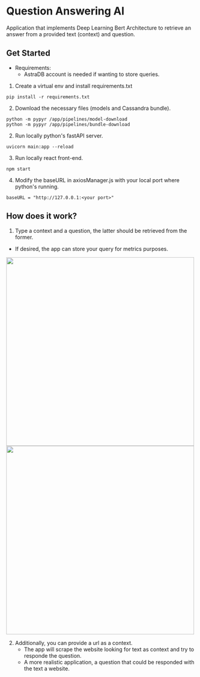 # Question Answering AI

Application that implements Deep Learning Bert Architecture to retrieve an answer from a provided text (context) and question.

## Get Started
* Requirements:
  * AstraDB account is needed if wanting to store queries.
  
1. Create a virtual env and install requirements.txt
```
pip install -r requirements.txt
```
2. Download the necessary files (models and Cassandra bundle).
```
python -m pypyr /app/pipelines/model-download
python -m pypyr /app/pipelines/bundle-download
```

2. Run locally python's fastAPI server.
```
uvicorn main:app --reload
```
3. Run locally react front-end.
```
npm start
```
4. Modify the baseURL in axiosManager.js with your local port where python's running.
```
baseURL = "http://127.0.0.1:<your port>"
```


## How does it work?
1. Type a context and a question, the latter should be retrieved from the former.
  * If desired, the app can store your query for metrics purposes.
  
  <p float="left">
  <img src="https://drive.google.com/uc?export=view&id=1FSLOorq-LWfFdEmMFNMM6EWtAkPjzO8N"  width="500" height="auto">
  <img src="https://drive.google.com/uc?export=view&id=1vskW0aOUc_L7Pg78itEUrax7TGyg7MMn"  width="500" height="auto">

  </p>
  
2. Additionally, you can provide a url as a context.
    * The app will scrape the website looking for text as context and try to responde the question.
    * A more realistic application, a question that could be responded with the text  a website.

